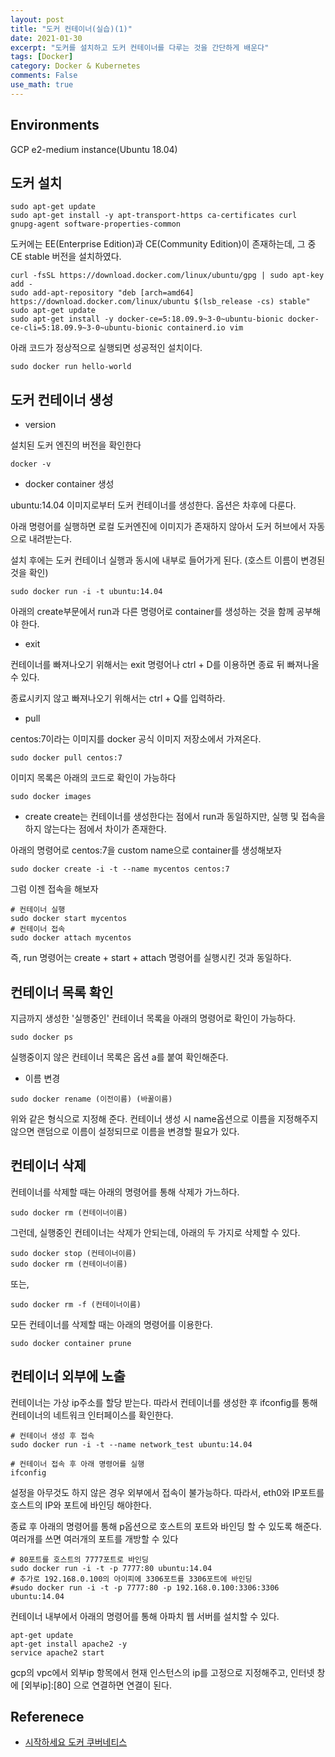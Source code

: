 ```yaml
---
layout: post
title: "도커 컨테이너(실습)(1)"
date: 2021-01-30
excerpt: "도커를 설치하고 도커 컨테이너를 다루는 것을 간단하게 배운다"
tags: [Docker]
category: Docker & Kubernetes
comments: False
use_math: true
---
```


## Environments
GCP e2-medium instance(Ubuntu 18.04)

## 도커 설치
~~~
sudo apt-get update
sudo apt-get install -y apt-transport-https ca-certificates curl gnupg-agent software-properties-common
~~~

도커에는 EE(Enterprise Edition)과 CE(Community Edition)이 존재하는데, 그 중 CE stable 버전을 설치하였다.
~~~
curl -fsSL https://download.docker.com/linux/ubuntu/gpg | sudo apt-key add -
sudo add-apt-repository "deb [arch=amd64] https://download.docker.com/linux/ubuntu $(lsb_release -cs) stable"
sudo apt-get update
sudo apt-get install -y docker-ce=5:18.09.9~3-0~ubuntu-bionic docker-ce-cli=5:18.09.9~3-0~ubuntu-bionic containerd.io vim
~~~

아래 코드가 정상적으로 실행되면 성공적인 설치이다.
~~~
sudo docker run hello-world
~~~

## 도커 컨테이너 생성
* version

설치된 도커 엔진의 버전을 확인한다
~~~
docker -v
~~~

* docker container 생성

ubuntu:14.04 이미지로부터 도커 컨테이너를 생성한다. 옵션은 차후에 다룬다.

아래 명령어를 실행하면 로컬 도커엔진에 이미지가 존재하지 않아서 도커 허브에서 자동으로 내려받는다.

설치 후에는 도커 컨테이너 실행과 동시에 내부로 들어가게 된다. (호스트 이름이 변경된 것을 확인)
~~~
sudo docker run -i -t ubuntu:14.04
~~~

아래의 create부문에서 run과 다른 명령어로 container를 생성하는 것을 함께 공부해야 한다.

* exit

컨테이너를 빠져나오기 위해서는 exit 명령어나 ctrl + D를 이용하면 종료 뒤 빠져나올 수 있다.

종료시키지 않고 빠져나오기 위해서는 ctrl + Q를 입력하라.

* pull

centos:7이라는 이미지를 docker 공식 이미지 저장소에서 가져온다. 
~~~
sudo docker pull centos:7
~~~

이미지 목록은 아래의 코드로 확인이 가능하다
~~~
sudo docker images
~~~

* create
create는 컨테이너를 생성한다는 점에서 run과 동일하지만, 실행 및 접속을 하지 않는다는 점에서 차이가 존재한다.

아래의 명령어로 centos:7을 custom name으로 container를 생성해보자
~~~
sudo docker create -i -t --name mycentos centos:7
~~~

그럼 이젠 접속을 해보자
~~~
# 컨테이너 실행
sudo docker start mycentos
# 컨테이너 접속
sudo docker attach mycentos
~~~

즉, run 명령어는 create + start + attach 명령어를 실행시킨 것과 동일하다.

## 컨테이너 목록 확인
지금까지 생성한 '실행중인' 컨테이너 목록을 아래의 명령어로 확인이 가능하다.
~~~
sudo docker ps
~~~

실행중이지 않은 컨테이너 목록은 옵션 a를 붙여 확인해준다.

* 이름 변경

~~~
sudo docker rename (이전이름) (바꿀이름)
~~~

위와 같은 형식으로 지정해 준다. 컨테이너 생성 시 name옵션으로 이름을 지정해주지 않으면 랜덤으로 이름이 설정되므로 이름을 변경할 필요가 있다.

## 컨테이너 삭제
컨테이너를 삭제할 때는 아래의 명령어를 통해 삭제가 가느하다.
~~~
sudo docker rm (컨테이너이름)
~~~

그런데, 실행중인 컨테이너는 삭제가 안되는데, 아래의 두 가지로 삭제할 수 있다.
~~~
sudo docker stop (컨테이너이름)
sudo docker rm (컨테이너이름)
~~~

또는,

~~~
sudo docker rm -f (컨테이너이름)
~~~

모든 컨테이너를 삭제할 때는 아래의 명령어를 이용한다.
~~~
sudo docker container prune
~~~

## 컨테이너 외부에 노출
컨테이너는 가상 ip주소를 할당 받는다. 따라서 컨테이너를 생성한 후 ifconfig를 통해 컨테이너의 네트워크 인터페이스를 확인한다.
~~~
# 컨테이너 생성 후 접속
sudo docker run -i -t --name network_test ubuntu:14.04

# 컨테이너 접속 후 아래 명령어를 실행
ifconfig
~~~

설정을 아무것도 하지 않은 경우 외부에서 접속이 불가능하다. 따라서, eth0와 IP포트를 호스트의 IP와 포트에 바인딩 해야한다.

종료 후 아래의 명령어를 통해 p옵션으로 호스트의 포트와 바인딩 할 수 있도록 해준다. 여러개를 쓰면 여러개의 포트를 개방할 수 있다
~~~
# 80포트를 호스트의 7777포트로 바인딩
sudo docker run -i -t -p 7777:80 ubuntu:14.04
# 추가로 192.168.0.100의 아이피에 3306포트를 3306포트에 바인딩
#sudo docker run -i -t -p 7777:80 -p 192.168.0.100:3306:3306 ubuntu:14.04
~~~

컨테이너 내부에서 아래의 명령어를 통해 아파치 웹 서버를 설치할 수 있다.
~~~
apt-get update
apt-get install apache2 -y
service apache2 start
~~~

gcp의 vpc에서 외부ip 항목에서 현재 인스턴스의 ip를 고정으로 지정해주고, 인터넷 창에 [외부ip]:[80] 으로 연결하면 연결이 된다.

## Referenece
* [시작하세요 도커 쿠버네티스](http://www.yes24.com/Product/Goods/93765519)
